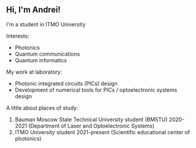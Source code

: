 ## Hi, I'm Andrei!

I'm a student in ITMO University

Interests:

- Photonics
- Quantum communications
- Quantum informatics

My work at laboratory:

- Photonic integrated circuits (PICs) design  
- Development of numerical tools for PICs / optoelectronic systems design

A little about places of study:

1. Bauman Moscow State Technical University student (BMSTU) 2020-2021 
   (Department of Laser and Optoelectronic Systems)
3. ITMO University student 2021-present
   (Scientific educational center of photonics)


